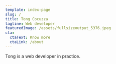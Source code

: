 ```yaml
---
template: index-page
slug: /
title: Tong Cocuzza
tagline: Web developer
featuredImage: /assets/fullsizeoutput_5376.jpeg
cta:
  ctaText: Know more
  ctaLink: /about
---
```

Tong is a web developer in practice.